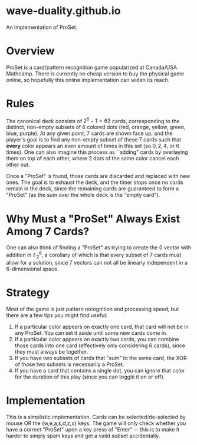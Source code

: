 # wave-duality.github.io
An implementation of ProSet.

# Overview
ProSet is a card/pattern recognition game popularized at Canada/USA Mathcamp. There is currently no cheap version to buy the physical game online, so hopefully this online implementation can widen its reach.

# Rules
The canonical deck consists of $2^6 - 1 = 63$ cards, corresponding to the distinct, non-empty subsets of $6$ colored dots (red, orange, yellow, green, blue, purple). At any given point, $7$ cards are shown face up, and the player's goal is to find any non-empty subset of these $7$ cards such that **every** color appears an even amount of times in this set (so $0, 2, 4,$ or $6$ times). One can also imagine this process as ``adding" cards by overlaying them on top of each other, where 2 dots of the same color cancel each other out.

Once a "ProSet" is found, those cards are discarded and replaced with new ones. The goal is to exhaust the deck, and the timer stops once no cards remain in the deck, since the remaining cards are guaranteed to form a "ProSet" (as the sum over the whole deck is the "empty card"). 

# Why Must a "ProSet" Always Exist Among 7 Cards?
One can also think of finding a "ProSet" as trying to create the $0$ vector with addition in $\mathbb{F}_2^6,$ a corollary of which is that every subset of $7$ cards must allow for a solution, since $7$ vectors can not all be linearly independent in a $6$-dimensional space.

# Strategy
Most of the game is just pattern recognition and processing speed, but there are a few tips you might find useful:

1. If a particular color appears on exactly one card, that card will not be in any ProSet. You can set it aside until some new cards come in.
2. If a particular color appears on exactly two cards, you can combine those cards into one card (effectively only considering 6 cards), since they must always be together.
3. If you have two subsets of cards that "sum" to the same card, the XOR of those two subsets is necessarily a ProSet.
4. If you have a card that contains a single dot, you can ignore that color for the duration of this play (since you can toggle it on or off).

# Implementation
This is a simplistic implementation. Cards can be selected/de-selected by mouse OR the {w,e,a,s,d,z,x} keys. The game will only check whether you have a correct "ProSet" upon a key press of "Enter" -- this is to make it harder to simply spam keys and get a valid subset accidentally.


